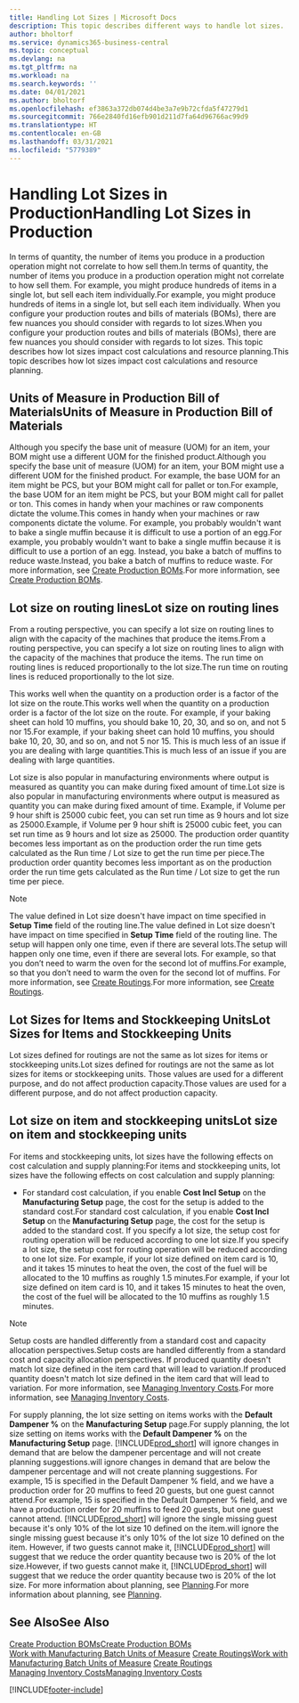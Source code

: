 ```yaml
---
title: Handling Lot Sizes | Microsoft Docs
description: This topic describes different ways to handle lot sizes.
author: bholtorf
ms.service: dynamics365-business-central
ms.topic: conceptual
ms.devlang: na
ms.tgt_pltfrm: na
ms.workload: na
ms.search.keywords: ''
ms.date: 04/01/2021
ms.author: bholtorf
ms.openlocfilehash: ef3863a372db074d4be3a7e9b72cfda5f47279d1
ms.sourcegitcommit: 766e2840fd16efb901d211d7fa64d96766ac99d9
ms.translationtype: HT
ms.contentlocale: en-GB
ms.lasthandoff: 03/31/2021
ms.locfileid: "5779389"
---
```

# <a name="handling-lot-sizes-in-production"></a><span data-ttu-id="92826-103">Handling Lot Sizes in Production</span><span class="sxs-lookup"><span data-stu-id="92826-103">Handling Lot Sizes in Production</span></span>
<span data-ttu-id="92826-104">In terms of quantity, the number of items you produce in a production operation might not correlate to how sell them.</span><span class="sxs-lookup"><span data-stu-id="92826-104">In terms of quantity, the number of items you produce in a production operation might not correlate to how sell them.</span></span> <span data-ttu-id="92826-105">For example, you might produce hundreds of items in a single lot, but sell each item individually.</span><span class="sxs-lookup"><span data-stu-id="92826-105">For example, you might produce hundreds of items in a single lot, but sell each item individually.</span></span> <span data-ttu-id="92826-106">When you configure your production routes and bills of materials (BOMs), there are few nuances you should consider with regards to lot sizes.</span><span class="sxs-lookup"><span data-stu-id="92826-106">When you configure your production routes and bills of materials (BOMs), there are few nuances you should consider with regards to lot sizes.</span></span> <span data-ttu-id="92826-107">This topic describes how lot sizes impact cost calculations and resource planning.</span><span class="sxs-lookup"><span data-stu-id="92826-107">This topic describes how lot sizes impact cost calculations and resource planning.</span></span>

## <a name="units-of-measure-in-production-bill-of-materials"></a><span data-ttu-id="92826-108">Units of Measure in Production Bill of Materials</span><span class="sxs-lookup"><span data-stu-id="92826-108">Units of Measure in Production Bill of Materials</span></span>
<span data-ttu-id="92826-109">Although you specify the base unit of measure (UOM) for an item, your BOM might use a different UOM for the finished product.</span><span class="sxs-lookup"><span data-stu-id="92826-109">Although you specify the base unit of measure (UOM) for an item, your BOM might use a different UOM for the finished product.</span></span> <span data-ttu-id="92826-110">For example, the base UOM for an item might be PCS, but your BOM might call for pallet or ton.</span><span class="sxs-lookup"><span data-stu-id="92826-110">For example, the base UOM for an item might be PCS, but your BOM might call for pallet or ton.</span></span> <span data-ttu-id="92826-111">This comes in handy when your machines or raw components dictate the volume.</span><span class="sxs-lookup"><span data-stu-id="92826-111">This comes in handy when your machines or raw components dictate the volume.</span></span> <span data-ttu-id="92826-112">For example, you probably wouldn't want to bake a single muffin because it is difficult to use a portion of an egg.</span><span class="sxs-lookup"><span data-stu-id="92826-112">For example, you probably wouldn't want to bake a single muffin because it is difficult to use a portion of an egg.</span></span> <span data-ttu-id="92826-113">Instead, you bake a batch of muffins to reduce waste.</span><span class="sxs-lookup"><span data-stu-id="92826-113">Instead, you bake a batch of muffins to reduce waste.</span></span> <span data-ttu-id="92826-114">For more information, see [Create Production BOMs](production-how-to-create-production-boms.md).</span><span class="sxs-lookup"><span data-stu-id="92826-114">For more information, see [Create Production BOMs](production-how-to-create-production-boms.md).</span></span>

## <a name="lot-size-on-routing-lines"></a><span data-ttu-id="92826-115">Lot size on routing lines</span><span class="sxs-lookup"><span data-stu-id="92826-115">Lot size on routing lines</span></span>
<span data-ttu-id="92826-116">From a routing perspective, you can specify a lot size on routing lines to align with the capacity of the machines that produce the items.</span><span class="sxs-lookup"><span data-stu-id="92826-116">From a routing perspective, you can specify a lot size on routing lines to align with the capacity of the machines that produce the items.</span></span> <span data-ttu-id="92826-117">The run time on routing lines is reduced proportionally to the lot size.</span><span class="sxs-lookup"><span data-stu-id="92826-117">The run time on routing lines is reduced proportionally to the lot size.</span></span> 

<span data-ttu-id="92826-118">This works well when the quantity on a production order is a factor of the lot size on the route.</span><span class="sxs-lookup"><span data-stu-id="92826-118">This works well when the quantity on a production order is a factor of the lot size on the route.</span></span> <span data-ttu-id="92826-119">For example, if your baking sheet can hold 10 muffins, you should bake 10, 20, 30, and so on, and not 5 nor 15.</span><span class="sxs-lookup"><span data-stu-id="92826-119">For example, if your baking sheet can hold 10 muffins, you should bake 10, 20, 30, and so on, and not 5 nor 15.</span></span>  <span data-ttu-id="92826-120">This is much less of an issue if you are dealing with large quantities.</span><span class="sxs-lookup"><span data-stu-id="92826-120">This is much less of an issue if you are dealing with large quantities.</span></span>

<span data-ttu-id="92826-121">Lot size is also popular in manufacturing environments where output is measured as quantity you can make during fixed amount of time.</span><span class="sxs-lookup"><span data-stu-id="92826-121">Lot size is also popular in manufacturing environments where output is measured as quantity you can make during fixed amount of time.</span></span> <span data-ttu-id="92826-122">Example, if Volume per 9 hour shift is 25000 cubic feet, you can set run time as 9 hours and lot size as 25000.</span><span class="sxs-lookup"><span data-stu-id="92826-122">Example, if Volume per 9 hour shift is 25000 cubic feet, you can set run time as 9 hours and lot size as 25000.</span></span>
<span data-ttu-id="92826-123">The production order quantity becomes less important as on the production order the run time gets calculated as the Run time / Lot size to get the run time per piece.</span><span class="sxs-lookup"><span data-stu-id="92826-123">The production order quantity becomes less important as on the production order the run time gets calculated as the Run time / Lot size to get the run time per piece.</span></span>
 
> [!NOTE]
> <span data-ttu-id="92826-124">The value defined in Lot size doesn't have impact on time specified in **Setup Time** field of the routing line.</span><span class="sxs-lookup"><span data-stu-id="92826-124">The value defined in Lot size doesn't have impact on time specified in **Setup Time** field of the routing line.</span></span> <span data-ttu-id="92826-125">The setup will happen only one time, even if there are several lots.</span><span class="sxs-lookup"><span data-stu-id="92826-125">The setup will happen only one time, even if there are several lots.</span></span> <span data-ttu-id="92826-126">For example, so that you don’t need to warm the oven for the second lot of muffins.</span><span class="sxs-lookup"><span data-stu-id="92826-126">For example, so that you don’t need to warm the oven for the second lot of muffins.</span></span> <span data-ttu-id="92826-127">For more information, see [Create Routings](production-how-to-create-routings.md).</span><span class="sxs-lookup"><span data-stu-id="92826-127">For more information, see [Create Routings](production-how-to-create-routings.md).</span></span>

## <a name="lot-sizes-for-items-and-stockkeeping-units"></a><span data-ttu-id="92826-128">Lot Sizes for Items and Stockkeeping Units</span><span class="sxs-lookup"><span data-stu-id="92826-128">Lot Sizes for Items and Stockkeeping Units</span></span>
<span data-ttu-id="92826-129">Lot sizes defined for routings are not the same as lot sizes for items or stockkeeping units.</span><span class="sxs-lookup"><span data-stu-id="92826-129">Lot sizes defined for routings are not the same as lot sizes for items or stockkeeping units.</span></span> <span data-ttu-id="92826-130">Those values are used for a different purpose, and do not affect production capacity.</span><span class="sxs-lookup"><span data-stu-id="92826-130">Those values are used for a different purpose, and do not affect production capacity.</span></span> 

## <a name="lot-size-on-item-and-stockkeeping-units"></a><span data-ttu-id="92826-131">Lot size on item and stockkeeping units</span><span class="sxs-lookup"><span data-stu-id="92826-131">Lot size on item and stockkeeping units</span></span>
<span data-ttu-id="92826-132">For items and stockkeeping units, lot sizes have the following effects on cost calculation and supply planning:</span><span class="sxs-lookup"><span data-stu-id="92826-132">For items and stockkeeping units, lot sizes have the following effects on cost calculation and supply planning:</span></span>

* <span data-ttu-id="92826-133">For standard cost calculation, if you enable **Cost Incl Setup** on the **Manufacturing Setup** page, the cost for the setup is added to the standard cost.</span><span class="sxs-lookup"><span data-stu-id="92826-133">For standard cost calculation, if you enable **Cost Incl Setup** on the **Manufacturing Setup** page, the cost for the setup is added to the standard cost.</span></span> <span data-ttu-id="92826-134">If you specify a lot size, the setup cost for routing operation will be reduced according to one lot size.</span><span class="sxs-lookup"><span data-stu-id="92826-134">If you specify a lot size, the setup cost for routing operation will be reduced according to one lot size.</span></span> <span data-ttu-id="92826-135">For example, if your lot size defined on item card is 10, and it takes 15 minutes to heat the oven, the cost of the fuel will be allocated to the 10 muffins as roughly 1.5 minutes.</span><span class="sxs-lookup"><span data-stu-id="92826-135">For example, if your lot size defined on item card is 10, and it takes 15 minutes to heat the oven, the cost of the fuel will be allocated to the 10 muffins as roughly 1.5 minutes.</span></span> 

> [!NOTE]
> <span data-ttu-id="92826-136">Setup costs are handled differently from a standard cost and capacity allocation perspectives.</span><span class="sxs-lookup"><span data-stu-id="92826-136">Setup costs are handled differently from a standard cost and capacity allocation perspectives.</span></span> <span data-ttu-id="92826-137">If produced quantity doesn't match lot size defined in the item card that will lead to variation.</span><span class="sxs-lookup"><span data-stu-id="92826-137">If produced quantity doesn't match lot size defined in the item card that will lead to variation.</span></span> <span data-ttu-id="92826-138">For more information, see [Managing Inventory Costs](finance-manage-inventory-costs.md).</span><span class="sxs-lookup"><span data-stu-id="92826-138">For more information, see [Managing Inventory Costs](finance-manage-inventory-costs.md).</span></span> <!--not sure that I got this part right seems to repeat the first example.-->

<span data-ttu-id="92826-139">For supply planning, the lot size setting on items works with the **Default Dampener %** on the **Manufacturing Setup** page.</span><span class="sxs-lookup"><span data-stu-id="92826-139">For supply planning, the lot size setting on items works with the **Default Dampener %** on the **Manufacturing Setup** page.</span></span> [!INCLUDE[prod_short](includes/prod_short.md)] <span data-ttu-id="92826-140">will ignore changes in demand that are below the dampener percentage and will not create planning suggestions.</span><span class="sxs-lookup"><span data-stu-id="92826-140">will ignore changes in demand that are below the dampener percentage and will not create planning suggestions.</span></span> <span data-ttu-id="92826-141">For example, 15 is specified in the Default Dampener % field, and we have a production order for 20 muffins to feed 20 guests, but one guest cannot attend.</span><span class="sxs-lookup"><span data-stu-id="92826-141">For example, 15 is specified in the Default Dampener % field, and we have a production order for 20 muffins to feed 20 guests, but one guest cannot attend.</span></span> [!INCLUDE[prod_short](includes/prod_short.md)] <span data-ttu-id="92826-142">will ignore the single missing guest because it's only 10% of the lot size 10 defined on the item.</span><span class="sxs-lookup"><span data-stu-id="92826-142">will ignore the single missing guest because it's only 10% of the lot size 10 defined on the item.</span></span> <span data-ttu-id="92826-143">However, if two guests cannot make it, [!INCLUDE[prod_short](includes/prod_short.md)] will suggest that we reduce the order quantity because two is 20% of the lot size.</span><span class="sxs-lookup"><span data-stu-id="92826-143">However, if two guests cannot make it, [!INCLUDE[prod_short](includes/prod_short.md)] will suggest that we reduce the order quantity because two is 20% of the lot size.</span></span> <span data-ttu-id="92826-144">For more information about planning, see [Planning](production-planning.md).</span><span class="sxs-lookup"><span data-stu-id="92826-144">For more information about planning, see [Planning](production-planning.md).</span></span>

## <a name="see-also"></a><span data-ttu-id="92826-145">See Also</span><span class="sxs-lookup"><span data-stu-id="92826-145">See Also</span></span>
[<span data-ttu-id="92826-146">Create Production BOMs</span><span class="sxs-lookup"><span data-stu-id="92826-146">Create Production BOMs</span></span>](production-how-to-create-production-boms.md)  
<span data-ttu-id="92826-147">[Work with Manufacturing Batch Units of Measure](production-how-to-use-the-manufacturing-batch-unit-of-measure.md)
[Create Routings](production-how-to-create-routings.md)</span><span class="sxs-lookup"><span data-stu-id="92826-147">[Work with Manufacturing Batch Units of Measure](production-how-to-use-the-manufacturing-batch-unit-of-measure.md)
[Create Routings](production-how-to-create-routings.md)</span></span>  
[<span data-ttu-id="92826-148">Managing Inventory Costs</span><span class="sxs-lookup"><span data-stu-id="92826-148">Managing Inventory Costs</span></span>](finance-manage-inventory-costs.md)


[!INCLUDE[footer-include](includes/footer-banner.md)]